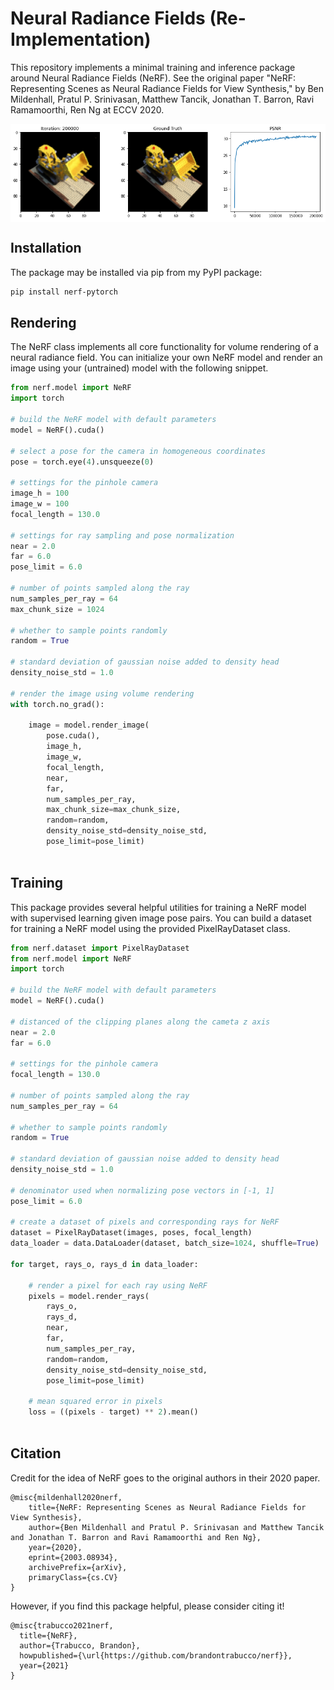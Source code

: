 # Neural Radiance Fields (Re-Implementation)

This repository implements a minimal training and inference package around Neural Radiance Fields (NeRF). See the original paper "NeRF: Representing Scenes as Neural Radiance Fields for View Synthesis," by Ben Mildenhall, Pratul P. Srinivasan, Matthew Tancik, Jonathan T. Barron, Ravi Ramamoorthi, Ren Ng at ECCV 2020.

<div style="background-color: white;"><img src='render.png'/></div>

## Installation

The package may be installed via pip from my PyPI package:

```bash
pip install nerf-pytorch
```

## Rendering

The NeRF class implements all core functionality for volume rendering of a neural radiance field. You can initialize your own NeRF model and render an image using your (untrained) model with the following snippet.

```python
from nerf.model import NeRF
import torch

# build the NeRF model with default parameters
model = NeRF().cuda()

# select a pose for the camera in homogeneous coordinates
pose = torch.eye(4).unsqueeze(0)

# settings for the pinhole camera
image_h = 100
image_w = 100
focal_length = 130.0

# settings for ray sampling and pose normalization
near = 2.0
far = 6.0
pose_limit = 6.0

# number of points sampled along the ray
num_samples_per_ray = 64
max_chunk_size = 1024

# whether to sample points randomly
random = True

# standard deviation of gaussian noise added to density head
density_noise_std = 1.0

# render the image using volume rendering
with torch.no_grad():

    image = model.render_image(
        pose.cuda(), 
        image_h, 
        image_w, 
        focal_length, 
        near, 
        far, 
        num_samples_per_ray, 
        max_chunk_size=max_chunk_size,
        random=random, 
        density_noise_std=density_noise_std, 
        pose_limit=pose_limit)
        
```

## Training

This package provides several helpful utilities for training a NeRF model with supervised learning given image pose pairs. You can build a dataset for training a NeRF model using the provided PixelRayDataset class.

```python
from nerf.dataset import PixelRayDataset
from nerf.model import NeRF
import torch

# build the NeRF model with default parameters
model = NeRF().cuda()

# distanced of the clipping planes along the cameta z axis
near = 2.0
far = 6.0

# settings for the pinhole camera
focal_length = 130.0

# number of points sampled along the ray
num_samples_per_ray = 64

# whether to sample points randomly
random = True

# standard deviation of gaussian noise added to density head
density_noise_std = 1.0

# denominator used when normalizing pose vectors in [-1, 1]
pose_limit = 6.0

# create a dataset of pixels and corresponding rays for NeRF
dataset = PixelRayDataset(images, poses, focal_length)
data_loader = data.DataLoader(dataset, batch_size=1024, shuffle=True)

for target, rays_o, rays_d in data_loader:
        
    # render a pixel for each ray using NeRF
    pixels = model.render_rays(
        rays_o,
        rays_d,  
        near, 
        far, 
        num_samples_per_ray, 
        random=random, 
        density_noise_std=density_noise_std, 
        pose_limit=pose_limit)

    # mean squared error in pixels
    loss = ((pixels - target) ** 2).mean()
    
```

## Citation

Credit for the idea of NeRF goes to the original authors in their 2020 paper.

```
@misc{mildenhall2020nerf,
    title={NeRF: Representing Scenes as Neural Radiance Fields for View Synthesis},
    author={Ben Mildenhall and Pratul P. Srinivasan and Matthew Tancik and Jonathan T. Barron and Ravi Ramamoorthi and Ren Ng},
    year={2020},
    eprint={2003.08934},
    archivePrefix={arXiv},
    primaryClass={cs.CV}
}
```

However, if you find this package helpful, please consider citing it!

```
@misc{trabucco2021nerf,
  title={NeRF},
  author={Trabucco, Brandon},
  howpublished={\url{https://github.com/brandontrabucco/nerf}},
  year={2021}
}
```

